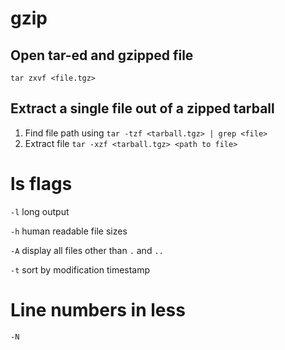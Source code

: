 # gzip
## Open tar-ed and gzipped file
`tar zxvf <file.tgz>`

## Extract a single file out of a zipped tarball
1. Find file path using `tar -tzf <tarball.tgz> | grep <file>`
2. Extract file `tar -xzf <tarball.tgz> <path to file>`

# ls flags
`-l` long output

`-h` human readable file sizes

`-A` display all files other than `.` and `..`

`-t` sort by modification timestamp

# Line numbers in less
`-N`
